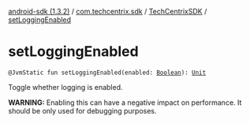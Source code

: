[android-sdk (1.3.2)](../../index.md) / [com.techcentrix.sdk](../index.md) / [TechCentrixSDK](index.md) / [setLoggingEnabled](./set-logging-enabled.md)

# setLoggingEnabled

`@JvmStatic fun setLoggingEnabled(enabled: `[`Boolean`](https://kotlinlang.org/api/latest/jvm/stdlib/kotlin/-boolean/index.html)`): `[`Unit`](https://kotlinlang.org/api/latest/jvm/stdlib/kotlin/-unit/index.html)

Toggle whether logging is enabled.

**WARNING:** Enabling this can have a negative impact on performance. It should be only used for debugging purposes.

